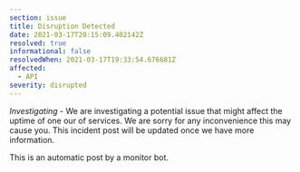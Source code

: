 ```yaml
---
section: issue
title: Disruption Detected
date: 2021-03-17T20:15:09.402142Z
resolved: true
informational: false
resolvedWhen: 2021-03-17T19:33:54.676681Z
affected:
  - API
severity: disrupted
---
```

*Investigating* - We are investigating a potential issue that might affect the uptime of one our of services. We are sorry for any inconvenience this may cause you. This incident post will be updated once we have more information.

This is an automatic post by a monitor bot.
        